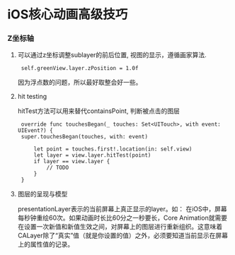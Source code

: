 # iOS核心动画高级技巧

### Z坐标轴

1. 可以通过z坐标调整sublayer的前后位置, 视图的显示，遵循画家算法.
	
		self.greenView.layer.zPosition = 1.0f
		
	因为浮点数的问题，所以最好取整会好一些。
	
	
2. hit testing
	
	hitTest方法可以用来替代containsPoint, 判断被点击的图层
	
		override func touchesBegan(_ touches: Set<UITouch>, with event: UIEvent?) {
    	super.touchesBegan(touches, with: event)
    	
    		let point = touches.first!.location(in: self.view)
    		let layer = view.layer.hitTest(point)
    		if layer == view.layer {
      			// TODO
    		}
  		}
  		
  		
  		
3. 图层的呈现与模型
	
	presentationLayer表示的当前屏幕上真正显示的layer。如： 在iOS中，屏幕每秒钟重绘60次。如果动画时长比60分之一秒要长，Core Animation就需要在设置一次新值和新值生效之间，对屏幕上的图层进行重新组织。这意味着CALayer除了“真实”值（就是你设置的值）之外，必须要知道当前显示在屏幕上的属性值的记录。